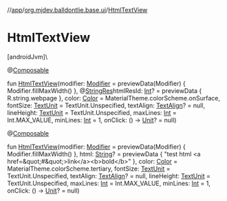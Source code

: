 //[app](../../index.md)/[org.mjdev.balldontlie.base.ui](index.md)/[HtmlTextView](-html-text-view.md)

# HtmlTextView

[androidJvm]\

@[Composable](https://developer.android.com/reference/kotlin/androidx/compose/runtime/Composable.html)

fun [HtmlTextView](-html-text-view.md)(modifier: [Modifier](https://developer.android.com/reference/kotlin/androidx/compose/ui/Modifier.html) = previewData(Modifier) { Modifier.fillMaxWidth() }, @[StringRes](https://developer.android.com/reference/kotlin/androidx/annotation/StringRes.html)htmlResId: [Int](https://kotlinlang.org/api/latest/jvm/stdlib/kotlin/-int/index.html)? = previewData { R.string.webpage }, color: [Color](https://developer.android.com/reference/kotlin/androidx/compose/ui/graphics/Color.html) = MaterialTheme.colorScheme.onSurface, fontSize: [TextUnit](https://developer.android.com/reference/kotlin/androidx/compose/ui/unit/TextUnit.html) = TextUnit.Unspecified, textAlign: [TextAlign](https://developer.android.com/reference/kotlin/androidx/compose/ui/text/style/TextAlign.html)? = null, lineHeight: [TextUnit](https://developer.android.com/reference/kotlin/androidx/compose/ui/unit/TextUnit.html) = TextUnit.Unspecified, maxLines: [Int](https://kotlinlang.org/api/latest/jvm/stdlib/kotlin/-int/index.html) = Int.MAX_VALUE, minLines: [Int](https://kotlinlang.org/api/latest/jvm/stdlib/kotlin/-int/index.html) = 1, onClick: () -&gt; [Unit](https://kotlinlang.org/api/latest/jvm/stdlib/kotlin/-unit/index.html)? = null)

@[Composable](https://developer.android.com/reference/kotlin/androidx/compose/runtime/Composable.html)

fun [HtmlTextView](-html-text-view.md)(modifier: [Modifier](https://developer.android.com/reference/kotlin/androidx/compose/ui/Modifier.html) = previewData(Modifier) { Modifier.fillMaxWidth() }, html: [String](https://kotlinlang.org/api/latest/jvm/stdlib/kotlin/-string/index.html)? = previewData { &quot;test html &lt;a href=\&quot;#\&quot;&gt;link&lt;/a&gt;&lt;b&gt;bold&lt;/b&gt;&quot; }, color: [Color](https://developer.android.com/reference/kotlin/androidx/compose/ui/graphics/Color.html) = MaterialTheme.colorScheme.tertiary, fontSize: [TextUnit](https://developer.android.com/reference/kotlin/androidx/compose/ui/unit/TextUnit.html) = TextUnit.Unspecified, textAlign: [TextAlign](https://developer.android.com/reference/kotlin/androidx/compose/ui/text/style/TextAlign.html)? = null, lineHeight: [TextUnit](https://developer.android.com/reference/kotlin/androidx/compose/ui/unit/TextUnit.html) = TextUnit.Unspecified, maxLines: [Int](https://kotlinlang.org/api/latest/jvm/stdlib/kotlin/-int/index.html) = Int.MAX_VALUE, minLines: [Int](https://kotlinlang.org/api/latest/jvm/stdlib/kotlin/-int/index.html) = 1, onClick: () -&gt; [Unit](https://kotlinlang.org/api/latest/jvm/stdlib/kotlin/-unit/index.html)? = null)
